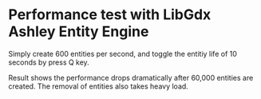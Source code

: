 # Performance test with LibGdx Ashley Entity Engine

Simply create 600 entities per second, and toggle the entitiy life of 10 seconds by press Q key.

Result shows the performance drops dramatically after 60,000 entities are created. The removal of entities also takes heavy load.
